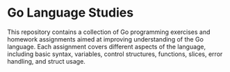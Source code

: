 # Go Language Studies

This repository contains a collection of Go programming exercises and homework assignments aimed at improving understanding of the Go language. Each assignment covers different aspects of the language, including basic syntax, variables, control structures, functions, slices, error handling, and struct usage.


